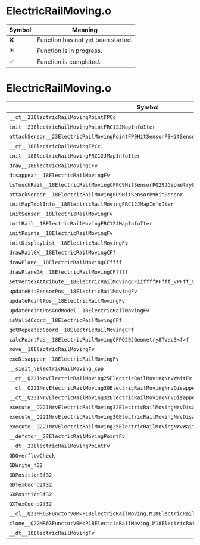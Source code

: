 # ElectricRailMoving.o
| Symbol | Meaning 
| ------------- | ------------- 
| :x: | Function has not yet been started. 
| :eight_pointed_black_star: | Function is in progress. 
| :white_check_mark: | Function is completed. 


# ElectricRailMoving.o
| Symbol | Decompiled? |
| ------------- | ------------- |
| `__ct__23ElectricRailMovingPointFPCc` | :x: |
| `init__23ElectricRailMovingPointFRC12JMapInfoIter` | :x: |
| `attackSensor__23ElectricRailMovingPointFP9HitSensorP9HitSensor` | :x: |
| `__ct__18ElectricRailMovingFPCc` | :x: |
| `init__18ElectricRailMovingFRC12JMapInfoIter` | :x: |
| `draw__18ElectricRailMovingCFv` | :x: |
| `disappear__18ElectricRailMovingFv` | :x: |
| `isTouchRail__18ElectricRailMovingCFPC9HitSensorPQ29JGeometry8TVec3<f>PQ29JGeometry8TVec3<f>` | :x: |
| `attackSensor__18ElectricRailMovingFP9HitSensorP9HitSensor` | :x: |
| `initMapToolInfo__18ElectricRailMovingFRC12JMapInfoIter` | :x: |
| `initSensor__18ElectricRailMovingFv` | :x: |
| `initRail__18ElectricRailMovingFRC12JMapInfoIter` | :x: |
| `initPoints__18ElectricRailMovingFv` | :x: |
| `initDisplayList__18ElectricRailMovingFv` | :x: |
| `drawRailGX__18ElectricRailMovingCFf` | :x: |
| `drawPlane__18ElectricRailMovingCFffff` | :x: |
| `drawPlaneGX__18ElectricRailMovingCFffff` | :x: |
| `setVertexAttribute__18ElectricRailMovingCFiiffffPFfff_vPFff_v` | :x: |
| `updateHitSensorPos__18ElectricRailMovingFv` | :x: |
| `updatePointPos__18ElectricRailMovingFv` | :x: |
| `updatePointPosAndModel__18ElectricRailMovingFv` | :x: |
| `isValidCoord__18ElectricRailMovingCFf` | :x: |
| `getRepeatedCoord__18ElectricRailMovingCFf` | :x: |
| `calcPointPos__18ElectricRailMovingCFPQ29JGeometry8TVec3<f>f` | :x: |
| `move__18ElectricRailMovingFv` | :x: |
| `exeDisappear__18ElectricRailMovingFv` | :x: |
| `__sinit_\ElectricRailMoving_cpp` | :x: |
| `__ct__Q221NrvElectricRailMoving25ElectricRailMovingNrvWaitFv` | :x: |
| `__ct__Q221NrvElectricRailMoving30ElectricRailMovingNrvDisappearFv` | :x: |
| `__ct__Q221NrvElectricRailMoving32ElectricRailMovingNrvDisappearedFv` | :x: |
| `execute__Q221NrvElectricRailMoving32ElectricRailMovingNrvDisappearedCFP5Spine` | :x: |
| `execute__Q221NrvElectricRailMoving30ElectricRailMovingNrvDisappearCFP5Spine` | :x: |
| `execute__Q221NrvElectricRailMoving25ElectricRailMovingNrvWaitCFP5Spine` | :x: |
| `__defctor__23ElectricRailMovingPointFv` | :x: |
| `__dt__23ElectricRailMovingPointFv` | :x: |
| `GDOverflowCheck` | :x: |
| `GDWrite_f32` | :x: |
| `GDPosition3f32` | :x: |
| `GDTexCoord2f32` | :x: |
| `GXPosition3f32` | :x: |
| `GXTexCoord2f32` | :x: |
| `__cl__Q22MR63FunctorV0M<P18ElectricRailMoving,M18ElectricRailMovingFPCvPv_v>CFv` | :x: |
| `clone__Q22MR63FunctorV0M<P18ElectricRailMoving,M18ElectricRailMovingFPCvPv_v>CFP7JKRHeap` | :x: |
| `__dt__18ElectricRailMovingFv` | :x: |
